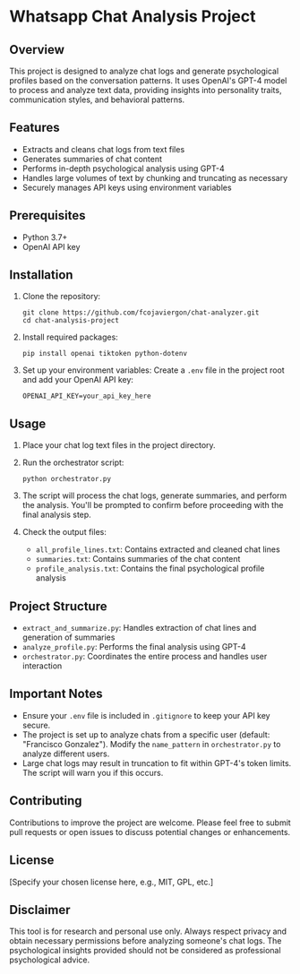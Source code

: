 # Whatsapp Chat Analysis Project

## Overview
This project is designed to analyze chat logs and generate psychological profiles based on the conversation patterns. It uses OpenAI's GPT-4 model to process and analyze text data, providing insights into personality traits, communication styles, and behavioral patterns.

## Features
- Extracts and cleans chat logs from text files
- Generates summaries of chat content
- Performs in-depth psychological analysis using GPT-4
- Handles large volumes of text by chunking and truncating as necessary
- Securely manages API keys using environment variables

## Prerequisites
- Python 3.7+
- OpenAI API key

## Installation

1. Clone the repository:
   ```
   git clone https://github.com/fcojaviergon/chat-analyzer.git
   cd chat-analysis-project
   ```

2. Install required packages:
   ```
   pip install openai tiktoken python-dotenv
   ```

3. Set up your environment variables:
   Create a `.env` file in the project root and add your OpenAI API key:
   ```
   OPENAI_API_KEY=your_api_key_here
   ```

## Usage

1. Place your chat log text files in the project directory.

2. Run the orchestrator script:
   ```
   python orchestrator.py
   ```

3. The script will process the chat logs, generate summaries, and perform the analysis. You'll be prompted to confirm before proceeding with the final analysis step.

4. Check the output files:
   - `all_profile_lines.txt`: Contains extracted and cleaned chat lines
   - `summaries.txt`: Contains summaries of the chat content
   - `profile_analysis.txt`: Contains the final psychological profile analysis

## Project Structure
- `extract_and_summarize.py`: Handles extraction of chat lines and generation of summaries
- `analyze_profile.py`: Performs the final analysis using GPT-4
- `orchestrator.py`: Coordinates the entire process and handles user interaction

## Important Notes
- Ensure your `.env` file is included in `.gitignore` to keep your API key secure.
- The project is set up to analyze chats from a specific user (default: "Francisco Gonzalez"). Modify the `name_pattern` in `orchestrator.py` to analyze different users.
- Large chat logs may result in truncation to fit within GPT-4's token limits. The script will warn you if this occurs.

## Contributing
Contributions to improve the project are welcome. Please feel free to submit pull requests or open issues to discuss potential changes or enhancements.

## License
[Specify your chosen license here, e.g., MIT, GPL, etc.]

## Disclaimer
This tool is for research and personal use only. Always respect privacy and obtain necessary permissions before analyzing someone's chat logs. The psychological insights provided should not be considered as professional psychological advice.